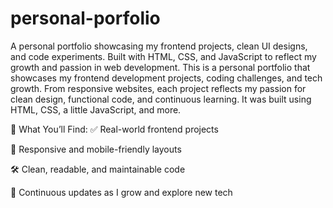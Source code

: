 # personal-porfolio
A personal portfolio showcasing my frontend projects, clean UI designs, and code experiments. Built with HTML, CSS, and JavaScript to reflect my growth and passion in web development.
This is a personal portfolio that showcases my frontend development projects, coding challenges, and tech growth. From responsive websites, each project reflects my passion for clean design, functional code, and continuous learning. It was built using HTML, CSS, a little JavaScript, and more.

🌟 What You’ll Find:
✅ Real-world frontend projects

🎨 Responsive and mobile-friendly layouts

🛠️ Clean, readable, and maintainable code

🚀 Continuous updates as I grow and explore new tech
